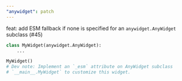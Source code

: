 ```yaml
---
"anywidget": patch
---
```


feat: add ESM fallback if none is specified for an `anywidget.AnyWidget` subclass (#45)

```python
class MyWidget(anywidget.AnyWidget):
    ...

MyWidget()
# Dev note: Implement an `_esm` attribute on AnyWidget subclass
# `__main__.MyWidget` to customize this widget.
```
